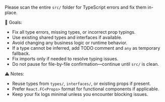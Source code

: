 Please scan the entire `src/` folder for TypeScript errors and fix them in-place.

🎯 Goals:
- Fix all type errors, missing types, or incorrect prop typings.
- Use existing shared types and interfaces if available.
- Avoid changing any business logic or runtime behavior.
- If a type cannot be inferred, add TODO comment and `any` as temporary fallback.
- Fix imports only if needed to resolve typing issues.
- Do not pause for file-by-file confirmation—continue until `src/` is clean.

⚠️ Notes:
- Reuse types from `types/`, `interfaces/`, or existing props if present.
- Prefer `React.FC<Props>` format for functional components if applicable.
- Keep your fix logs minimal unless you encounter blocking issues.